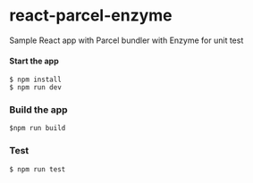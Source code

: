 # react-parcel-enzyme
Sample React app with Parcel bundler with Enzyme for unit test


#### Start the app

 ```
 $ npm install
 $ npm run dev
 ```


 ### Build the app

 `$npm run build`

 ###  Test 

 `$ npm run test`

